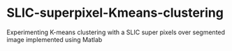 # SLIC-superpixel-Kmeans-clustering

Experimenting K-means clustering with a SLIC super pixels over segmented image
implemented using Matlab
